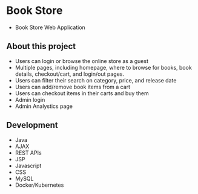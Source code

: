 # Book Store

- Book Store Web Application


## About this project

- Users can login or browse the online store as a guest
- Multiple pages, including homepage, where to browse for books, book details, checkout/cart, and login/out pages. 
- Users can filter their search on category, price, and release date
- Users can add/remove book items from a cart
- Users can checkout items in their carts and buy them
- Admin login 
- Admin Analystics page


## Development

- Java
- AJAX
- REST APIs
- JSP
- Javascript
- CSS
- MySQL
- Docker/Kubernetes


